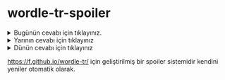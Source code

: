 # wordle-tr-spoiler

<details>
  <summary>Bugünün cevabı için tıklayınız.</summary>
  <br>
    <b> bütçe </b>
</details>

<details>
  <summary>Yarının cevabı için tıklayınız</summary>
  <br>
   <b> tirit </b>
</details>

<details>
  <summary>Dünün cevabı için tıklayınız </summary>
  <br>
  <b> kalan </b>
</details>

https://f.github.io/wordle-tr/ için geliştirilmiş bir spoiler sistemidir kendini yeniler otomatik olarak.

